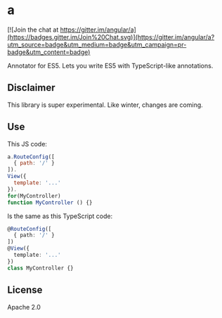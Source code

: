# a

[![Join the chat at https://gitter.im/angular/a](https://badges.gitter.im/Join%20Chat.svg)](https://gitter.im/angular/a?utm_source=badge&utm_medium=badge&utm_campaign=pr-badge&utm_content=badge)

Annotator for ES5. Lets you write ES5 with TypeScript-like annotations.

## Disclaimer
This library is super experimental. Like winter, changes are coming.


## Use

This JS code:

```js
a.RouteConfig([
  { path: '/' }
]).
View({
  template: '...'
}).
for(MyController)
function MyController () {}
```

Is the same as this TypeScript code:

```ts
@RouteConfig([
  { path: '/' }
])
@View({
  template: '...'
})
class MyController {}
```

## License
Apache 2.0
